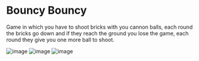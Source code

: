 # Bouncy Bouncy
Game in which you have to shoot bricks with you cannon balls, each round the bricks go down and if they reach the ground you lose the game, each round they give you one more ball to shoot.

![image](https://user-images.githubusercontent.com/68016784/163496095-041175f1-65e8-4be4-9f90-a8702919cd1a.png)
![image](https://user-images.githubusercontent.com/68016784/163496088-f4ca3e7e-fcd6-4e51-bee5-cb3ede96598d.png)
![image](https://user-images.githubusercontent.com/68016784/163496224-1c21df89-b403-42fb-8d69-c599cdafda29.png)
